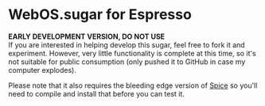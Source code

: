 WebOS.sugar for Espresso
========================

**EARLY DEVELOPMENT VERSION, DO NOT USE**  
If you are interested in helping develop this sugar,
feel free to fork it and experiment. However, very
little functionality is complete at this time, so it's
not suitable for public consumption (only pushed it to
GitHub in case my computer explodes).

Please note that it also requires the bleeding edge
version of [Spice](http://github.com/onecrayon/Spice-sugar/)
so you'll need to compile and install that before you can
test it.
